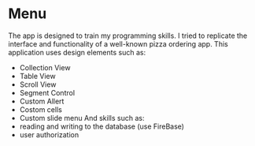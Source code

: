 # Menu
 The app is designed to train my programming skills. I tried to replicate the interface and functionality of a well-known pizza ordering app.
This application uses design elements such as:
- Collection View
- Table View
- Scroll View
- Segment Control
- Custom Allert
- Costom cells
- Custom slide menu
And skills such as: 
- reading and writing to the database (use FireBase)
- user authorization 
